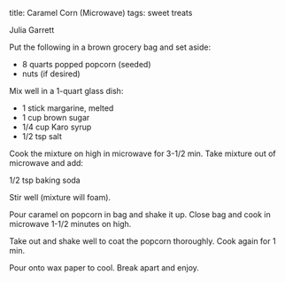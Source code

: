 title: Caramel Corn (Microwave)
tags: sweet treats

Julia Garrett

Put the following in a brown grocery bag and set aside:

* 8 quarts popped popcorn (seeded)
* nuts (if desired)

Mix well in a 1-quart glass dish:

* 1 stick margarine, melted
* 1 cup brown sugar
* 1/4 cup Karo syrup
* 1/2 tsp salt

Cook the mixture on high in microwave for 3-1/2 min.  Take mixture out of microwave and add:

1/2 tsp baking soda

Stir well (mixture will foam).

Pour caramel on popcorn in bag and shake it up.  Close bag and cook in microwave 1-1/2 minutes on high.

Take out and shake well to coat the popcorn thoroughly.  Cook again for 1 min.

Pour onto wax paper to cool.  Break apart and enjoy.
